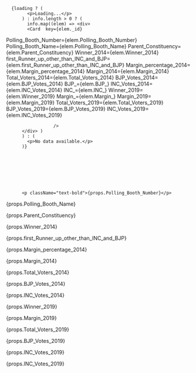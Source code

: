       {loading ? (
            <p>Loading...</p>
          ) : info.length > 0 ? (
            info.map((elem) => <div>
            <Card  key={elem._id} 

Polling_Booth_Number={elem.Polling_Booth_Number}
Polling_Booth_Name={elem.Polling_Booth_Name}
Parent_Constituency={elem.Parent_Constituency}
Winner_2014={elem.Winner_2014}
first_Runner_up_other_than_INC_and_BJP={elem.first_Runner_up_other_than_INC_and_BJP}
Margin_percentage_2014={elem.Margin_percentage_2014}
Margin_2014={elem.Margin_2014}
Total_Voters_2014={elem.Total_Voters_2014}
BJP_Votes_2014={elem.BJP_Votes_2014}
BJP_={elem.BJP_}
INC_Votes_2014={elem.INC_Votes_2014}
INC_={elem.INC_}
Winner_2019={elem.Winner_2019}
Margin_={elem.Margin_}
Margin_2019={elem.Margin_2019}
Total_Voters_2019={elem.Total_Voters_2019}
BJP_Votes_2019={elem.BJP_Votes_2019}
INC_Votes_2019={elem.INC_Votes_2019}

            
                      />
          </div> )
          ) : (
            <p>No data available.</p>
          )}








          <p className="text-bold">{props.Polling_Booth_Number}</p>
<p className="text-bold">{props.Polling_Booth_Name}</p>
<p className="text-bold">{props.Parent_Constituency}</p>
<p className="text-bold">{props.Winner_2014}</p>
<p className="text-bold">{props.first_Runner_up_other_than_INC_and_BJP}</p>
<p className="text-bold">{props.Margin_percentage_2014}</p>
<p className="text-bold">{props.Margin_2014}</p>
<p className="text-bold">{props.Total_Voters_2014}</p>
<p className="text-bold">{props.BJP_Votes_2014}</p>
<p className="text-bold">{props.INC_Votes_2014}</p>
<p className="text-bold">{props.Winner_2019}</p>
<p className="text-bold">{props.Margin_2019}</p>
<p className="text-bold">{props.Total_Voters_2019}</p>
<p className="text-bold">{props.BJP_Votes_2019}</p>
<p className="text-bold">{props.INC_Votes_2019}</p>
<p className="text-bold">{props.INC_Votes_2019}</p>